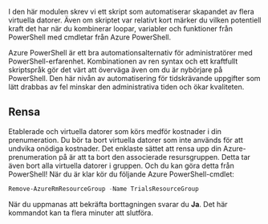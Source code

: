 I den här modulen skrev vi ett skript som automatiserar skapandet av flera virtuella datorer. Även om skriptet var relativt kort märker du vilken potentiell kraft det har när du kombinerar loopar, variabler och funktioner från PowerShell med cmdletar från Azure PowerShell.

Azure PowerShell är ett bra automationsalternativ för administratörer med PowerShell-erfarenhet. Kombinationen av ren syntax och ett kraftfullt skriptspråk gör det värt att överväga även om du är nybörjare på PowerShell. Den här nivån av automatisering för tidskrävande uppgifter som lätt drabbas av fel minskar den administrativa tiden och ökar kvaliteten.

## <a name="cleanup"></a>Rensa
Etablerade och virtuella datorer som körs medför kostnader i din prenumeration. Du bör ta bort virtuella datorer som inte används för att undvika onödiga kostnader. Det enklaste sättet att rensa upp din Azure-prenumeration på är att ta bort den associerade resursgruppen. Detta tar även bort alla virtuella datorer i gruppen. Och du kan göra detta från PowerShell! När du är klar kör du följande Azure PowerShell-cmdlet:

```powershell
Remove-AzureRmResourceGroup -Name TrialsResourceGroup
```

När du uppmanas att bekräfta borttagningen svarar du **Ja**. Det här kommandot kan ta flera minuter att slutföra.